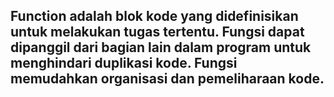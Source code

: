 ## Function adalah blok kode yang didefinisikan untuk melakukan tugas tertentu. Fungsi dapat dipanggil dari bagian lain dalam program untuk menghindari duplikasi kode. Fungsi memudahkan organisasi dan pemeliharaan kode.